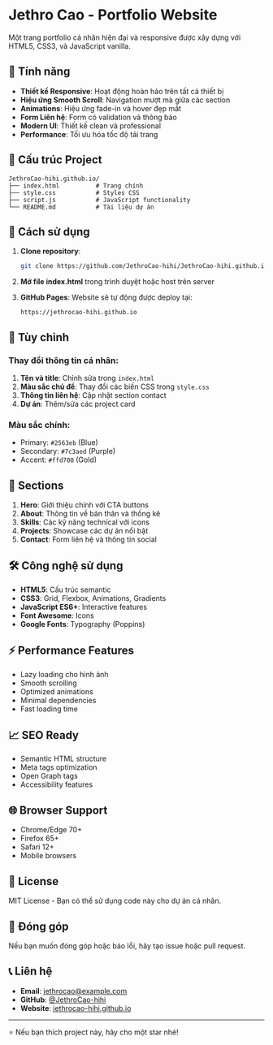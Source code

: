 # Jethro Cao - Portfolio Website

Một trang portfolio cá nhân hiện đại và responsive được xây dựng với HTML5, CSS3, và JavaScript vanilla.

## 🌟 Tính năng

- **Thiết kế Responsive**: Hoạt động hoàn hảo trên tất cả thiết bị
- **Hiệu ứng Smooth Scroll**: Navigation mượt mà giữa các section
- **Animations**: Hiệu ứng fade-in và hover đẹp mắt
- **Form Liên hệ**: Form có validation và thông báo
- **Modern UI**: Thiết kế clean và professional
- **Performance**: Tối ưu hóa tốc độ tải trang

## 📁 Cấu trúc Project

```
JethroCao-hihi.github.io/
├── index.html          # Trang chính
├── style.css           # Styles CSS
├── script.js           # JavaScript functionality
└── README.md           # Tài liệu dự án
```

## 🚀 Cách sử dụng

1. **Clone repository**:
   ```bash
   git clone https://github.com/JethroCao-hihi/JethroCao-hihi.github.io.git
   ```

2. **Mở file index.html** trong trình duyệt hoặc host trên server

3. **GitHub Pages**: Website sẽ tự động được deploy tại:
   ```
   https://jethrocao-hihi.github.io
   ```

## 🎨 Tùy chỉnh

### Thay đổi thông tin cá nhân:

1. **Tên và title**: Chỉnh sửa trong `index.html`
2. **Màu sắc chủ đề**: Thay đổi các biến CSS trong `style.css`
3. **Thông tin liên hệ**: Cập nhật section contact
4. **Dự án**: Thêm/sửa các project card

### Màu sắc chính:
- Primary: `#2563eb` (Blue)
- Secondary: `#7c3aed` (Purple) 
- Accent: `#ffd700` (Gold)

## 📱 Sections

1. **Hero**: Giới thiệu chính với CTA buttons
2. **About**: Thông tin về bản thân và thống kê
3. **Skills**: Các kỹ năng technical với icons
4. **Projects**: Showcase các dự án nổi bật
5. **Contact**: Form liên hệ và thông tin social

## 🛠️ Công nghệ sử dụng

- **HTML5**: Cấu trúc semantic
- **CSS3**: Grid, Flexbox, Animations, Gradients
- **JavaScript ES6+**: Interactive features
- **Font Awesome**: Icons
- **Google Fonts**: Typography (Poppins)

## ⚡ Performance Features

- Lazy loading cho hình ảnh
- Smooth scrolling
- Optimized animations
- Minimal dependencies
- Fast loading time

## 📈 SEO Ready

- Semantic HTML structure
- Meta tags optimization
- Open Graph tags
- Accessibility features

## 🌐 Browser Support

- Chrome/Edge 70+
- Firefox 65+
- Safari 12+
- Mobile browsers

## 📝 License

MIT License - Bạn có thể sử dụng code này cho dự án cá nhân.

## 🤝 Đóng góp

Nếu bạn muốn đóng góp hoặc báo lỗi, hãy tạo issue hoặc pull request.

## 📞 Liên hệ

- **Email**: jethrocao@example.com
- **GitHub**: [@JethroCao-hihi](https://github.com/JethroCao-hihi)
- **Website**: [jethrocao-hihi.github.io](https://jethrocao-hihi.github.io)

---

⭐ Nếu bạn thích project này, hãy cho một star nhé!
